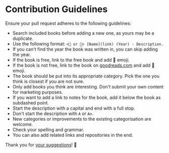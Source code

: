 # Contribution Guidelines
Ensure your pull request adheres to the following guidelines:
- Search included books before adding a new one, as yours may be a duplicate.
- Use the following format: `<📕 or 📖> [Name](link) (Year) - Description.`
- If you can't find the year the book was written in, you can skip adding the year.
- If the book is free, link to the free book and add 📖 emoji.
- If the book is not free, link to the book on [goodreads.com](https://www.goodreads.com/) and add 📕 emoji.
- The book should be put into its appropriate category. Pick the one you think is closest if you are not sure.
- Only add books you think are interesting. Don't submit your own content for marketing purposes.
- If you want to add a link to notes for the book, add it below the book as subdashed point.
- Start the description with a capital and end with a full stop.
- Don't start the description with `A` or `An`.
- New categories or improvements to the existing categorisation are welcome.
- Check your spelling and grammar.
- You can also add related links and repositories in the end.

Thank you for [your suggestions](../../edit/master/readme.md)! 💜